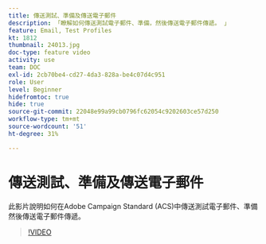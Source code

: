 ```yaml
---
title: 傳送測試、準備及傳送電子郵件
description: 「瞭解如何傳送測試電子郵件、準備，然後傳送電子郵件傳遞。 」
feature: Email, Test Profiles
kt: 1812
thumbnail: 24013.jpg
doc-type: feature video
activity: use
team: DOC
exl-id: 2cb70be4-cd27-4da3-828a-be4c07d4c951
role: User
level: Beginner
hidefromtoc: true
hide: true
source-git-commit: 22048e99a99cb0796fc62054c9202603ce57d250
workflow-type: tm+mt
source-wordcount: '51'
ht-degree: 31%

---
```


# 傳送測試、準備及傳送電子郵件

此影片說明如何在Adobe Campaign Standard (ACS)中傳送測試電子郵件、準備然後傳送電子郵件傳遞。

>[!VIDEO](https://video.tv.adobe.com/v/24013/)
